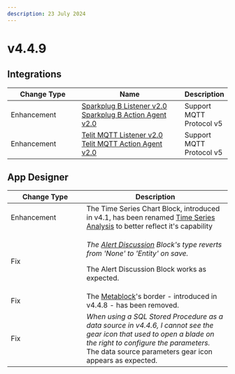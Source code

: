 ```yaml
---
description: 23 July 2024
---
```


# v4.4.9

## Integrations

<table><thead><tr><th width="155">Change Type</th><th width="250">Name</th><th>Description</th></tr></thead><tbody><tr><td>Enhancement</td><td><a href="https://xmpro.gitbook.io/sparkplug-b/">Sparkplug B Listener v2.0<br>Sparkplug B Action Agent v2.0</a></td><td>Support MQTT Protocol v5</td></tr><tr><td>Enhancement</td><td><a href="https://xmpro.gitbook.io/telit-mqtt/">Telit MQTT Listener v2.0<br>Telit MQTT Action Agent v2.0</a></td><td>Support MQTT Protocol v5</td></tr></tbody></table>

## App Designer

<table><thead><tr><th width="157">Change Type</th><th>Description</th></tr></thead><tbody><tr><td>Enhancement</td><td>The Time Series Chart Block, introduced in v4.1, has been renamed <a href="../blocks-toolbox/visualizations/time-series-analysis.md">Time Series Analysis</a> to better reflect it's capability</td></tr><tr><td>Fix</td><td><p><em>The</em> <a href="../blocks-toolbox/recommendations/recommendation-alert-discussion.md"><em>Alert Discussion</em></a> <em>Block's type reverts from 'None' to 'Entity' on save.</em></p><p>The Alert Discussion Block works as expected.</p></td></tr><tr><td>Fix</td><td>The <a href="../blocks-toolbox/advanced/metablock.md">Metablock</a>'s border - introduced in v4.4.8 - has been removed.</td></tr><tr><td>Fix</td><td><em>When using a SQL Stored Procedure as a data source in v4.4.6, I cannot see the gear icon that used to open a blade on the right to configure the parameters.</em><br>The data source parameters gear icon appears as expected.</td></tr></tbody></table>
